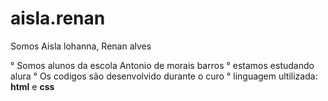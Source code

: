 # aisla.renan

Somos  Aisla lohanna, Renan alves 


° Somos alunos da escola Antonio de morais barros 
° estamos estudando alura
° Os codigos são desenvolvido durante o curo
° linguagem ultilizada: **html** e **css**

 
